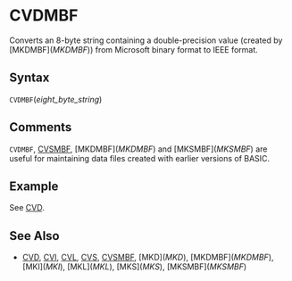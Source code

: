 # CVDMBF

Converts an 8-byte string containing a double-precision value (created by [MKDMBF$](MKDMBF$)) from Microsoft binary format to IEEE format.

## Syntax

`CVDMBF`(*eight_byte_string*)

## Comments

`CVDMBF`, [CVSMBF](CVSMBF), [MKDMBF$](MKDMBF$) and [MKSMBF$](MKSMBF$) are useful for maintaining data files created with earlier versions of BASIC.

## Example

See [CVD](CVD).

## See Also

* [CVD](CVD), [CVI](CVI), [CVL](CVL), [CVS](CVS), [CVSMBF](CVSMBF), [MKD$](MKD$), [MKDMBF$](MKDMBF$), [MKI$](MKI$), [MKL$](MKL$), [MKS$](MKS$), [MKSMBF$](MKSMBF$)
